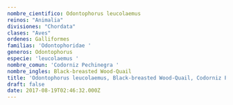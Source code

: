 ```yaml
---
nombre_cientifico: Odontophorus leucolaemus
reinos: "Animalia"
divisiones: "Chordata"
clases: "Aves"
ordenes: Galliformes
familias: 'Odontophoridae '
generos: Odontophorus
especie: 'leucolaemus '
nombre_comun: 'Codorniz Pechinegra '
nombre_ingles: Black-breasted Wood-Quail
title: 'Odontophorus leucolaemus, Black-breasted Wood-Quail, Codorniz Pechinegra '
draft: false
date: 2017-08-19T02:46:32.000Z
---
```


